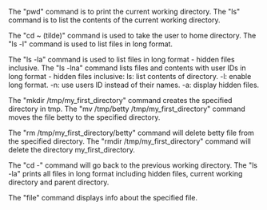 The "pwd" command is to print the current working directory.
The "ls" command is to list the contents of the current working directory.

The "cd ~ (tilde)" command is used to take the user to home directory.
The "ls -l" command is used to list files in long format.


The "ls -la" command is used to list files in long format - hidden files inclusive.
The "ls -lna" command lists files and contents with user IDs in long format - hidden files inclusive:
ls: list contents of directory.
-l: enable long format.
-n: use users ID instead of their names.
-a: display hidden files.


The "mkdir /tmp/my_first_directory" command creates the specified directory in tmp.
The "mv /tmp/betty /tmp/my_first_directory" command moves the file betty to the specified directory.

The "rm /tmp/my_first_directory/betty" command will delete betty file from the specified directory.
The "rmdir /tmp/my_first_directory" command will delete the directory my_first_directory.

The "cd -" command will go back to the previous working directory.
The "ls -la" prints all files in long format including hidden files, current working directory and parent directory.

The "file" command displays info about the specified file.
